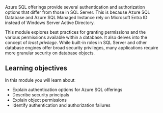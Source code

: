 Azure SQL offerings provide several authentication and authorization options that differ from those in SQL Server. This is because Azure SQL Database and Azure SQL Managed Instance rely on Microsoft Entra ID instead of Windows Server Active Directory.

This module explores best practices for granting permissions and the various permissions available within a database. It also delves into the concept of *least privilege*. While built-in roles in SQL Server and other database engines offer broad security privileges, many applications require more granular security on database objects.

## Learning objectives

In this module you will learn about:

- Explain authentication options for Azure SQL offerings
- Describe security principals
- Explain object permissions
- Identify authentication and authorization failures
